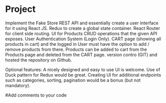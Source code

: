 # Project

Implement the Fake Store REST API and essentially create a user interface for it using
React JS.
Redux to create a global state container.
React Router for client side routing.
UI for Products CRUD operations that the given API exposes.
User Authentication System (Login Only).
CART page (showing all products in cart) and the logged in User
must have the option to add / remove products from there. Products can be added
to cart from the Products page and deleted from the CART page.
version contro (GIT) and hosted the repository on Github.

Optional features:
A nicely designed and easy to use UI is welcome.
Use of Duck pattern for Redux would be great.
Creating UI for additional endpoints such as categories, sorting, pagination would be a bonus (but not mandatory).

#Add comments to your code
